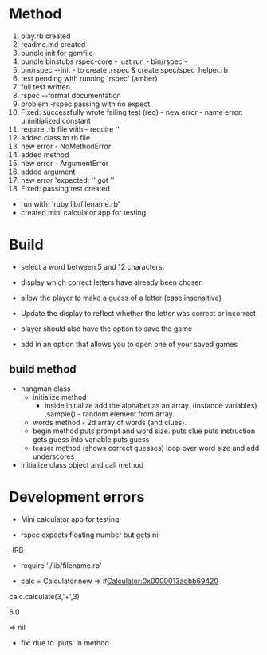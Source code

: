 # Method

1. play.rb created
1. readme.md created
1. bundle init for gemfile
1. bundle binstubs rspec-core - just run - bin/rspec -
1. bin/rspec --init - to create .rspec & create spec/spec_helper.rb
1. test pending with running 'rspec' (amber)
1. full test written
1. rspec --format documentation
1. problem -rspec passing with no expect
1. Fixed: successfully wrote failing test (red) - new error - name error: uninitialized constant
1. require .rb file with - require ''
1. added class to rb file
1. new error - NoMethodError
1. added method
1. new error - ArgumentError
1. added argument
1. new error 'expected: '' got ''
1. Fixed: passing test created

- run with: 'ruby lib/filename.rb'
- created mini calculator app for testing

# Build

- select a word between 5 and 12 characters.

- display which correct letters have already been chosen

- allow the player to make a guess of a letter (case insensitive)

- Update the display to reflect whether the letter was correct or incorrect

- player should also have the option to save the game

- add in an option that allows you to open one of your saved games

## build method

- hangman class
  - initialize method
    - inside initialize add the alphabet as an array. (instance variables)
      .sample() - random element from array.
  - words method - 2d array of words (and clues).
  - begin method
    puts prompt and word size.
    puts clue
    puts instruction
    gets guess into variable
    puts guess
  - teaser method (shows correct guesses)
    loop over word size and add underscores
- initialize class object and call method

# Development errors

- Mini calculator app for testing

- rspec expects floating number but gets nil

-IRB

- require './lib/filename.rb'

- calc = Calculator.new
  => #<Calculator:0x0000013adbb69420>

calc.calculate(3,'+',3)

6.0

=> nil

- fix: due to 'puts' in method
